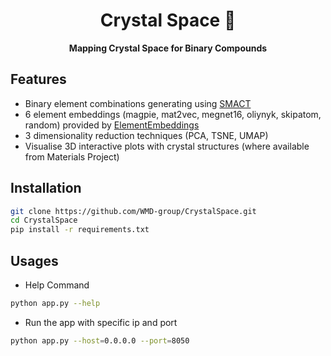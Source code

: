 
<div align="center">

<h1> Crystal Space 🚀 </h1>

  <p>
    <strong>Mapping Crystal Space for Binary Compounds</strong>
  </p>

</div>

## Features
- Binary element combinations generating using [SMACT](https://github.com/WMD-group/SMACT)
- 6 element embeddings (magpie, mat2vec, megnet16, oliynyk, skipatom, random) provided by [ElementEmbeddings](https://github.com/WMD-group/ElementEmbeddings)
- 3 dimensionality reduction techniques (PCA, TSNE, UMAP)
- Visualise 3D interactive plots with crystal structures (where available from Materials Project)

## Installation

```bash
git clone https://github.com/WMD-group/CrystalSpace.git
cd CrystalSpace
pip install -r requirements.txt
```

## Usages

- Help Command

```bash
python app.py --help
```

- Run the app with specific ip and port

```bash
python app.py --host=0.0.0.0 --port=8050
```
